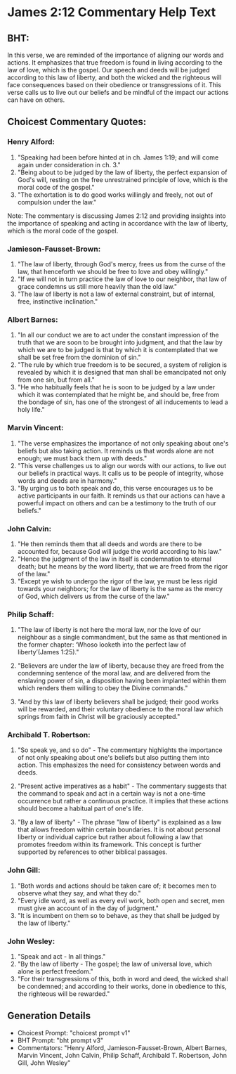 # James 2:12 Commentary Help Text

## BHT:
In this verse, we are reminded of the importance of aligning our words and actions. It emphasizes that true freedom is found in living according to the law of love, which is the gospel. Our speech and deeds will be judged according to this law of liberty, and both the wicked and the righteous will face consequences based on their obedience or transgressions of it. This verse calls us to live out our beliefs and be mindful of the impact our actions can have on others.

## Choicest Commentary Quotes:
### Henry Alford:
1. "Speaking had been before hinted at in ch. James 1:19; and will come again under consideration in ch. 3."
2. "Being about to be judged by the law of liberty, the perfect expansion of God's will, resting on the free unrestrained principle of love, which is the moral code of the gospel."
3. "The exhortation is to do good works willingly and freely, not out of compulsion under the law."

Note: The commentary is discussing James 2:12 and providing insights into the importance of speaking and acting in accordance with the law of liberty, which is the moral code of the gospel.

### Jamieson-Fausset-Brown:
1. "The law of liberty, through God's mercy, frees us from the curse of the law, that henceforth we should be free to love and obey willingly."
2. "If we will not in turn practice the law of love to our neighbor, that law of grace condemns us still more heavily than the old law."
3. "The law of liberty is not a law of external constraint, but of internal, free, instinctive inclination."

### Albert Barnes:
1. "In all our conduct we are to act under the constant impression of the truth that we are soon to be brought into judgment, and that the law by which we are to be judged is that by which it is contemplated that we shall be set free from the dominion of sin."
2. "The rule by which true freedom is to be secured, a system of religion is revealed by which it is designed that man shall be emancipated not only from one sin, but from all."
3. "He who habitually feels that he is soon to be judged by a law under which it was contemplated that he might be, and should be, free from the bondage of sin, has one of the strongest of all inducements to lead a holy life."

### Marvin Vincent:
1. "The verse emphasizes the importance of not only speaking about one's beliefs but also taking action. It reminds us that words alone are not enough; we must back them up with deeds."
2. "This verse challenges us to align our words with our actions, to live out our beliefs in practical ways. It calls us to be people of integrity, whose words and deeds are in harmony."
3. "By urging us to both speak and do, this verse encourages us to be active participants in our faith. It reminds us that our actions can have a powerful impact on others and can be a testimony to the truth of our beliefs."

### John Calvin:
1. "He then reminds them that all deeds and words are there to be accounted for, because God will judge the world according to his law."
2. "Hence the judgment of the law in itself is condemnation to eternal death; but he means by the word liberty, that we are freed from the rigor of the law."
3. "Except ye wish to undergo the rigor of the law, ye must be less rigid towards your neighbors; for the law of liberty is the same as the mercy of God, which delivers us from the curse of the law."

### Philip Schaff:
1. "The law of liberty is not here the moral law, nor the love of our neighbour as a single commandment, but the same as that mentioned in the former chapter: ‘Whoso looketh into the perfect law of liberty’(James 1:25)." 

2. "Believers are under the law of liberty, because they are freed from the condemning sentence of the moral law, and are delivered from the enslaving power of sin, a disposition having been implanted within them which renders them willing to obey the Divine commands."

3. "And by this law of liberty believers shall be judged; their good works will be rewarded, and their voluntary obedience to the moral law which springs from faith in Christ will be graciously accepted."

### Archibald T. Robertson:
1. "So speak ye, and so do" - The commentary highlights the importance of not only speaking about one's beliefs but also putting them into action. This emphasizes the need for consistency between words and deeds.

2. "Present active imperatives as a habit" - The commentary suggests that the command to speak and act in a certain way is not a one-time occurrence but rather a continuous practice. It implies that these actions should become a habitual part of one's life.

3. "By a law of liberty" - The phrase "law of liberty" is explained as a law that allows freedom within certain boundaries. It is not about personal liberty or individual caprice but rather about following a law that promotes freedom within its framework. This concept is further supported by references to other biblical passages.

### John Gill:
1. "Both words and actions should be taken care of; it becomes men to observe what they say, and what they do."
2. "Every idle word, as well as every evil work, both open and secret, men must give an account of in the day of judgment."
3. "It is incumbent on them so to behave, as they that shall be judged by the law of liberty."

### John Wesley:
1. "Speak and act - In all things." 
2. "By the law of liberty - The gospel; the law of universal love, which alone is perfect freedom." 
3. "For their transgressions of this, both in word and deed, the wicked shall be condemned; and according to their works, done in obedience to this, the righteous will be rewarded."


## Generation Details
- Choicest Prompt: "choicest prompt v1"
- BHT Prompt: "bht prompt v3"
- Commentators: "Henry Alford, Jamieson-Fausset-Brown, Albert Barnes, Marvin Vincent, John Calvin, Philip Schaff, Archibald T. Robertson, John Gill, John Wesley"
